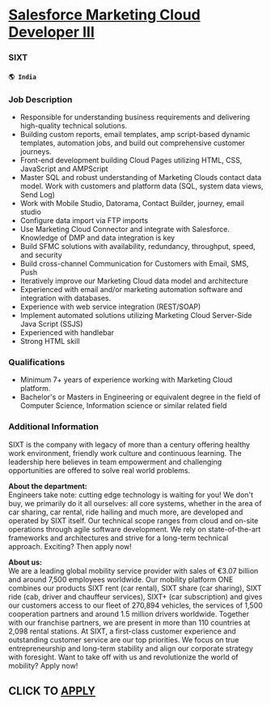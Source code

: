# [Salesforce Marketing Cloud Developer III](https://www.remotewlb.com/apply/salesforce-marketing-cloud-developer-iii)  
### SIXT  
#### `🌎 India`  

### Job Description

  * Responsible for understanding business requirements and delivering high-quality technical solutions.
  * Building custom reports, email templates, amp script-based dynamic templates, automation jobs, and build out comprehensive customer journeys.
  * Front-end development building Cloud Pages utilizing HTML, CSS, JavaScript and AMPScript
  * Master SQL and robust understanding of Marketing Clouds contact data model. Work with customers and platform data (SQL, system data views, Send Log)
  * Work with Mobile Studio, Datorama, Contact Builder, journey, email studio
  * Configure data import via FTP imports
  * Use Marketing Cloud Connector and integrate with Salesforce. Knowledge of DMP and data integration is key
  * Build SFMC solutions with availability, redundancy, throughput, speed, and security
  * Build cross-channel Communication for Customers with Email, SMS, Push
  * Iteratively improve our Marketing Cloud data model and architecture
  * Experienced with email and/or marketing automation software and integration with databases.
  * Experience with web service integration (REST/SOAP)
  * Implement automated solutions utilizing Marketing Cloud Server-Side Java Script (SSJS)
  * Experienced with handlebar
  * Strong HTML skill

### Qualifications

  * Minimum 7+ years of experience working with Marketing Cloud platform. 
  * Bachelor's or Masters in Engineering or equivalent degree in the field of Computer Science, Information science or similar related field

### Additional Information

SIXT is the company with legacy of more than a century offering healthy work environment, friendly work culture and continuous learning. The leadership here believes in team empowerment and challenging opportunities are offered to solve real world problems.

 **About the department:**  
Engineers take note: cutting edge technology is waiting for you! We don't buy, we primarily do it all ourselves: all core systems, whether in the area of car sharing, car rental, ride hailing and much more, are developed and operated by SIXT itself. Our technical scope ranges from cloud and on-site operations through agile software development. We rely on state-of-the-art frameworks and architectures and strive for a long-term technical approach. Exciting? Then apply now!

 **About us:**  
We are a leading global mobility service provider with sales of €3.07 billion and around 7,500 employees worldwide. Our mobility platform ONE combines our products SIXT rent (car rental), SIXT share (car sharing), SIXT ride (cab, driver and chauffeur services), SIXT+ (car subscription) and gives our customers access to our fleet of 270,894 vehicles, the services of 1,500 cooperation partners and around 1.5 million drivers worldwide. Together with our franchise partners, we are present in more than 110 countries at 2,098 rental stations. At SIXT, a first-class customer experience and outstanding customer service are our top priorities. We focus on true entrepreneurship and long-term stability and align our corporate strategy with foresight. Want to take off with us and revolutionize the world of mobility? Apply now!

  
## CLICK TO [APPLY](https://www.remotewlb.com/apply/salesforce-marketing-cloud-developer-iii)

